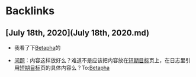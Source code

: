 
# Backlinks
## [July 18th, 2020](July 18th, 2020.md)
- 我看了下[Betapha](Betapha.md)的

- [问题](问题.md)：内容这样放好么？难道不是应该把内容放在[短期目标](短期目标.md)页上，在日志里引用[短期目标](短期目标.md)页的具体内容么？To:[Betapha](Betapha.md)

